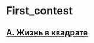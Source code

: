 # First_contest
## [A. Жизнь в квадрате](https://github.com/PlatonYadrov/First_semester/blob/main/first_contest/A.cpp)
